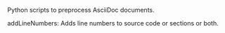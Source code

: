 Python scripts to preprocess AsciiDoc documents.

addLineNumbers: Adds line numbers to source code or sections or both.
